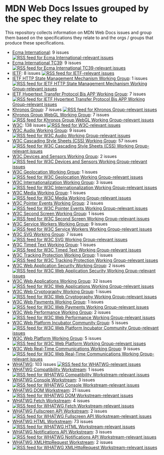 
# MDN Web Docs Issues grouped by the spec they relate to

This repository collects information on MDN Web Docs issues and group them based on the specifications they relate to and the orgs / groups that produce these specifications.

* [Ecma International](ecma_international.md): 9 issues [![RSS feed for Ecma International-relevant issues](https://www.w3.org/QA/2007/04/feed_icon)](ecma_international.rss)
* [Ecma International TC39](ecma_international_tc39.md): 9 issues [![RSS feed for Ecma International TC39-relevant issues](https://www.w3.org/QA/2007/04/feed_icon)](ecma_international_tc39.rss)
* [IETF](ietf.md): 8 issues [![RSS feed for IETF-relevant issues](https://www.w3.org/QA/2007/04/feed_icon)](ietf.rss)
* [IETF HTTP State Management Mechanism Working Group](ietf_http_state_management_mechanism_working_group.md): 1 issues [![RSS feed for IETF HTTP State Management Mechanism Working Group-relevant issues](https://www.w3.org/QA/2007/04/feed_icon)](ietf_http_state_management_mechanism_working_group.rss)
* [IETF Hypertext Transfer Protocol Bis APP Working Group](ietf_hypertext_transfer_protocol_bis_app_working_group.md): 7 issues [![RSS feed for IETF Hypertext Transfer Protocol Bis APP Working Group-relevant issues](https://www.w3.org/QA/2007/04/feed_icon)](ietf_hypertext_transfer_protocol_bis_app_working_group.rss)
* [Khronos Group](khronos_group.md): 7 issues [![RSS feed for Khronos Group-relevant issues](https://www.w3.org/QA/2007/04/feed_icon)](khronos_group.rss)
* [Khronos Group WebGL Working Group](khronos_group_webgl_working_group.md): 7 issues [![RSS feed for Khronos Group WebGL Working Group-relevant issues](https://www.w3.org/QA/2007/04/feed_icon)](khronos_group_webgl_working_group.rss)
* [W3C](w3c.md): 138 issues [![RSS feed for W3C-relevant issues](https://www.w3.org/QA/2007/04/feed_icon)](w3c.rss)
* [W3C Audio Working Group](w3c_audio_working_group.md): 9 issues [![RSS feed for W3C Audio Working Group-relevant issues](https://www.w3.org/QA/2007/04/feed_icon)](w3c_audio_working_group.rss)
* [W3C Cascading Style Sheets (CSS) Working Group](w3c_cascading_style_sheets_css_working_group.md): 57 issues [![RSS feed for W3C Cascading Style Sheets (CSS) Working Group-relevant issues](https://www.w3.org/QA/2007/04/feed_icon)](w3c_cascading_style_sheets_css_working_group.rss)
* [W3C Devices and Sensors Working Group](w3c_devices_and_sensors_working_group.md): 2 issues [![RSS feed for W3C Devices and Sensors Working Group-relevant issues](https://www.w3.org/QA/2007/04/feed_icon)](w3c_devices_and_sensors_working_group.rss)
* [W3C Geolocation Working Group](w3c_geolocation_working_group.md): 1 issues [![RSS feed for W3C Geolocation Working Group-relevant issues](https://www.w3.org/QA/2007/04/feed_icon)](w3c_geolocation_working_group.rss)
* [W3C Internationalization Working Group](w3c_internationalization_working_group.md): 3 issues [![RSS feed for W3C Internationalization Working Group-relevant issues](https://www.w3.org/QA/2007/04/feed_icon)](w3c_internationalization_working_group.rss)
* [W3C Media Working Group](w3c_media_working_group.md): 1 issues [![RSS feed for W3C Media Working Group-relevant issues](https://www.w3.org/QA/2007/04/feed_icon)](w3c_media_working_group.rss)
* [W3C Pointer Events Working Group](w3c_pointer_events_working_group.md): 2 issues [![RSS feed for W3C Pointer Events Working Group-relevant issues](https://www.w3.org/QA/2007/04/feed_icon)](w3c_pointer_events_working_group.rss)
* [W3C Second Screen Working Group](w3c_second_screen_working_group.md): 1 issues [![RSS feed for W3C Second Screen Working Group-relevant issues](https://www.w3.org/QA/2007/04/feed_icon)](w3c_second_screen_working_group.rss)
* [W3C Service Workers Working Group](w3c_service_workers_working_group.md): 9 issues [![RSS feed for W3C Service Workers Working Group-relevant issues](https://www.w3.org/QA/2007/04/feed_icon)](w3c_service_workers_working_group.rss)
* [W3C SVG Working Group](w3c_svg_working_group.md): 7 issues [![RSS feed for W3C SVG Working Group-relevant issues](https://www.w3.org/QA/2007/04/feed_icon)](w3c_svg_working_group.rss)
* [W3C Timed Text Working Group](w3c_timed_text_working_group.md): 1 issues [![RSS feed for W3C Timed Text Working Group-relevant issues](https://www.w3.org/QA/2007/04/feed_icon)](w3c_timed_text_working_group.rss)
* [W3C Tracking Protection Working Group](w3c_tracking_protection_working_group.md): 1 issues [![RSS feed for W3C Tracking Protection Working Group-relevant issues](https://www.w3.org/QA/2007/04/feed_icon)](w3c_tracking_protection_working_group.rss)
* [W3C Web Application Security Working Group](w3c_web_application_security_working_group.md): 2 issues [![RSS feed for W3C Web Application Security Working Group-relevant issues](https://www.w3.org/QA/2007/04/feed_icon)](w3c_web_application_security_working_group.rss)
* [W3C Web Applications Working Group](w3c_web_applications_working_group.md): 32 issues [![RSS feed for W3C Web Applications Working Group-relevant issues](https://www.w3.org/QA/2007/04/feed_icon)](w3c_web_applications_working_group.rss)
* [W3C Web Cryptography Working Group](w3c_web_cryptography_working_group.md): 1 issues [![RSS feed for W3C Web Cryptography Working Group-relevant issues](https://www.w3.org/QA/2007/04/feed_icon)](w3c_web_cryptography_working_group.rss)
* [W3C Web Payments Working Group](w3c_web_payments_working_group.md): 1 issues [![RSS feed for W3C Web Payments Working Group-relevant issues](https://www.w3.org/QA/2007/04/feed_icon)](w3c_web_payments_working_group.rss)
* [W3C Web Performance Working Group](w3c_web_performance_working_group.md): 2 issues [![RSS feed for W3C Web Performance Working Group-relevant issues](https://www.w3.org/QA/2007/04/feed_icon)](w3c_web_performance_working_group.rss)
* [W3C Web Platform Incubator Community Group](w3c_web_platform_incubator_community_group.md): 5 issues [![RSS feed for W3C Web Platform Incubator Community Group-relevant issues](https://www.w3.org/QA/2007/04/feed_icon)](w3c_web_platform_incubator_community_group.rss)
* [W3C Web Platform Working Group](w3c_web_platform_working_group.md): 5 issues [![RSS feed for W3C Web Platform Working Group-relevant issues](https://www.w3.org/QA/2007/04/feed_icon)](w3c_web_platform_working_group.rss)
* [W3C Web Real-Time Communications Working Group](w3c_web_real_time_communications_working_group.md): 9 issues [![RSS feed for W3C Web Real-Time Communications Working Group-relevant issues](https://www.w3.org/QA/2007/04/feed_icon)](w3c_web_real_time_communications_working_group.rss)
* [WHATWG](whatwg.md): 103 issues [![RSS feed for WHATWG-relevant issues](https://www.w3.org/QA/2007/04/feed_icon)](whatwg.rss)
* [WHATWG Compatibility Workstream](whatwg_compatibility_workstream.md): 1 issues [![RSS feed for WHATWG Compatibility Workstream-relevant issues](https://www.w3.org/QA/2007/04/feed_icon)](whatwg_compatibility_workstream.rss)
* [WHATWG Console Workstream](whatwg_console_workstream.md): 3 issues [![RSS feed for WHATWG Console Workstream-relevant issues](https://www.w3.org/QA/2007/04/feed_icon)](whatwg_console_workstream.rss)
* [WHATWG DOM Workstream](whatwg_dom_workstream.md): 21 issues [![RSS feed for WHATWG DOM Workstream-relevant issues](https://www.w3.org/QA/2007/04/feed_icon)](whatwg_dom_workstream.rss)
* [WHATWG Fetch Workstream](whatwg_fetch_workstream.md): 4 issues [![RSS feed for WHATWG Fetch Workstream-relevant issues](https://www.w3.org/QA/2007/04/feed_icon)](whatwg_fetch_workstream.rss)
* [WHATWG Fullscreen API Workstream](whatwg_fullscreen_api_workstream.md): 2 issues [![RSS feed for WHATWG Fullscreen API Workstream-relevant issues](https://www.w3.org/QA/2007/04/feed_icon)](whatwg_fullscreen_api_workstream.rss)
* [WHATWG HTML Workstream](whatwg_html_workstream.md): 73 issues [![RSS feed for WHATWG HTML Workstream-relevant issues](https://www.w3.org/QA/2007/04/feed_icon)](whatwg_html_workstream.rss)
* [WHATWG Notifications API Workstream](whatwg_notifications_api_workstream.md): 3 issues [![RSS feed for WHATWG Notifications API Workstream-relevant issues](https://www.w3.org/QA/2007/04/feed_icon)](whatwg_notifications_api_workstream.rss)
* [WHATWG XMLHttpRequest Workstream](whatwg_xmlhttprequest_workstream.md): 2 issues [![RSS feed for WHATWG XMLHttpRequest Workstream-relevant issues](https://www.w3.org/QA/2007/04/feed_icon)](whatwg_xmlhttprequest_workstream.rss)
